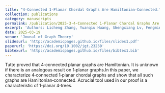 ```yaml
---
title: "4-Connected 1-Planar Chordal Graphs Are Hamiltonian-Connected."
collection: publications
category: manuscripts
permalink: /publication/2025-3-4-Connected 1-Planar Chordal Graphs Are Hamiltonian-Connected
excerpt: 'Authors: Licheng Zhang, Yuanqiu Huang, Shengxiang Lv, Fengming Dong'
date: 2025-03-19
venue: 'Jounal of Graph Theory'
slidesurl: 'http://academicpages.github.io/files/slides1.pdf'
paperurl: 'https://doi.org/10.1002/jgt.23250'
bibtexurl: 'http://academicpages.github.io/files/bibtex1.bib'
---
```

Tutte proved that 4‐connected planar graphs are Hamiltonian. It is unknown if there is an analogous result on 1‐planar graphs.In this paper, we characterize 4‐connected 1‐planar chordal graphs and show that all such graphs are Hamiltonian‐connected. Acrucial tool used in our proof is a characteristic of 1‐planar 4‐trees. 

